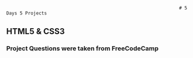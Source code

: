                                                                     # 5 Days 5 Projects

## HTML5 & CSS3
### Project Questions were taken from FreeCodeCamp
